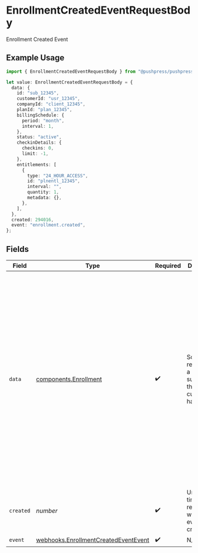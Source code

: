 # EnrollmentCreatedEventRequestBody

Enrollment Created Event

## Example Usage

```typescript
import { EnrollmentCreatedEventRequestBody } from "@pushpress/pushpress/models/webhooks";

let value: EnrollmentCreatedEventRequestBody = {
  data: {
    id: "sub_12345",
    customerId: "usr_12345",
    companyId: "client_12345",
    planId: "plan_12345",
    billingSchedule: {
      period: "month",
      interval: 1,
    },
    status: "active",
    checkinDetails: {
      checkins: 0,
      limit: -1,
    },
    entitlements: [
      {
        type: "24_HOUR_ACCESS",
        id: "plnentl_12345",
        interval: "",
        quantity: 1,
        metadata: {},
      },
    ],
  },
  created: 294016,
  event: "enrollment.created",
};
```

## Fields

| Field                                                                                                                                                                                                                                                                                                                                                        | Type                                                                                                                                                                                                                                                                                                                                                         | Required                                                                                                                                                                                                                                                                                                                                                     | Description                                                                                                                                                                                                                                                                                                                                                  | Example                                                                                                                                                                                                                                                                                                                                                      |
| ------------------------------------------------------------------------------------------------------------------------------------------------------------------------------------------------------------------------------------------------------------------------------------------------------------------------------------------------------------ | ------------------------------------------------------------------------------------------------------------------------------------------------------------------------------------------------------------------------------------------------------------------------------------------------------------------------------------------------------------ | ------------------------------------------------------------------------------------------------------------------------------------------------------------------------------------------------------------------------------------------------------------------------------------------------------------------------------------------------------------ | ------------------------------------------------------------------------------------------------------------------------------------------------------------------------------------------------------------------------------------------------------------------------------------------------------------------------------------------------------------ | ------------------------------------------------------------------------------------------------------------------------------------------------------------------------------------------------------------------------------------------------------------------------------------------------------------------------------------------------------------ |
| `data`                                                                                                                                                                                                                                                                                                                                                       | [components.Enrollment](../../models/components/enrollment.md)                                                                                                                                                                                                                                                                                               | :heavy_check_mark:                                                                                                                                                                                                                                                                                                                                           | Schema representing a subscription that a customer has to a plan                                                                                                                                                                                                                                                                                             | {<br/>"id": "sub_12345",<br/>"customerId": "usr_12345",<br/>"companyId": "client_12345",<br/>"planId": "plan_12345",<br/>"status": "active",<br/>"billingSchedule": {<br/>"period": "month",<br/>"interval": 1<br/>},<br/>"checkinDetails": {<br/>"checkins": 0,<br/>"limit": -1<br/>},<br/>"entitlements": [<br/>{<br/>"id": "plnentl_12345",<br/>"type": "24_HOUR_ACCESS",<br/>"interval": "",<br/>"quantity": 1,<br/>"metadata": {}<br/>}<br/>]<br/>} |
| `created`                                                                                                                                                                                                                                                                                                                                                    | *number*                                                                                                                                                                                                                                                                                                                                                     | :heavy_check_mark:                                                                                                                                                                                                                                                                                                                                           | Unix timestamp representing when the event was created                                                                                                                                                                                                                                                                                                       |                                                                                                                                                                                                                                                                                                                                                              |
| `event`                                                                                                                                                                                                                                                                                                                                                      | [webhooks.EnrollmentCreatedEventEvent](../../models/webhooks/enrollmentcreatedeventevent.md)                                                                                                                                                                                                                                                                 | :heavy_check_mark:                                                                                                                                                                                                                                                                                                                                           | N/A                                                                                                                                                                                                                                                                                                                                                          |                                                                                                                                                                                                                                                                                                                                                              |
